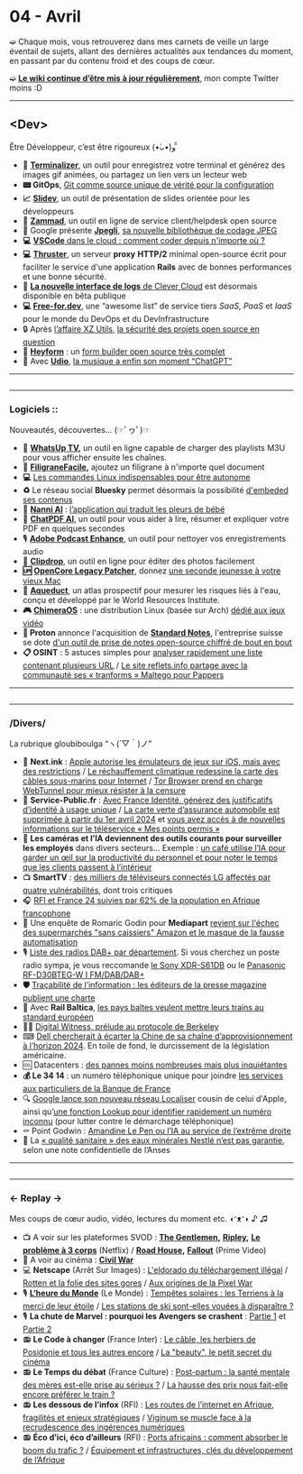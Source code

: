 # 04 - Avril

➫ Chaque mois, vous retrouverez dans mes carnets de veille un large éventail de sujets, allant des dernières actualités aux tendances du moment, en passant par du contenu froid et des coups de cœur.

➫ [**Le wiki continue d’être mis à jour régulièrement**](https://sirchamallow.gitbook.io/wiki/), mon compte Twitter moins :D

***

## \<Dev>

Être Développeur, c’est être rigoureux (•̀ᴗ•́)و ̑̑

* 🎱 [**Terminalizer**](https://github.com/faressoft/terminalizer), un outil pour enregistrez votre terminal et générez des images gif animées, ou partagez un lien vers un lecteur web
* **📟 GitOps**, [Git comme source unique de vérité pour la configuration](https://hidora.io/ressources/git-as-a-single-source-of-truth-for-configuration-2/)
* **📈** [**Slidev**](https://github.com/slidevjs/slidev), un outil de présentation de slides orientée pour les développeurs
* **💼** [**Zammad**](https://zammad.org/), un outil en ligne de service client/helpdesk open source
* **💫** Google présente [**Jpegli**](https://opensource.googleblog.com/2024/04/introducing-jpegli-new-jpeg-coding-library.html), [sa nouvelle bibliothèque de codage JPEG](https://next.ink/brief_article/google-presente-jpegli-sa-nouvelle-bibliotheque-de-codage-jpeg/)
* **💻** [**VSCode**](https://yoandev.co/vscode-dans-le-cloud)[ dans le cloud : comment coder depuis n'importe où ?](https://yoandev.co/vscode-dans-le-cloud)
* **💻** [**Thruster**](https://dev.37signals.com/thruster-released/), un serveur **proxy** **HTTP/2** minimal open-source écrit pour faciliter le service d'une application **Rails** avec de bonnes performances et une bonne sécurité.
* 📃 [**La nouvelle interface de logs**](https://www.clever-cloud.com/fr/blog/entreprise/2024/04/15/notre-nouvelle-interface-de-logs-est-disponible/)[ de Clever Cloud](https://www.clever-cloud.com/fr/blog/entreprise/2024/04/15/notre-nouvelle-interface-de-logs-est-disponible/) est désormais disponible en bêta publique
* **💻** [**Free-for.dev**](https://github.com/ripienaar/free-for-dev), une “awesome list” de service tiers _SaaS, PaaS_ et _IaaS_ pour le monde du DevOps et du DevInfrastructure
* 🔒 Après [l’affaire XZ Utils](https://next.ink/133067/xz-utils-comme-une-porte-derobee-dans-un-composant-de-linux-a-fait-craindre-le-pire/), [la sécurité des projets open source en question](https://next.ink/134604/apres-laffaire-xz-utils-la-securite-des-projets-open-source-en-question/)
* **📃** [**Heyform**](https://github.com/heyform/heyform) : un [form builder open source très complet](https://twitter.com/bearstech/status/1775040466972553596)
* 🎵 Avec [**Udio**](https://www.udio.com/), [la musique a enfin son moment “ChatGPT”](https://generationia.flint.media/p/maitriser-creation-images-midjourney-chatgpt?utm_source=generationia.flint.media\&utm_medium=newsletter\&utm_campaign=ia-generatives-d-images-passer-de-zero-a-wow)

***

<figure><img src="../../.gitbook/assets/image (9).png" alt=""><figcaption></figcaption></figure>

***

### Logiciels ::

Nouveautés, découvertes… (☞ﾟヮﾟ)☞

* 🔴 [**WhatsUp TV**](https://www.whatsuptv.app/)**,** un outil en ligne capable de charger des playlists M3U pour vous afficher ensuite les chaînes.
* **📝** [**FiligraneFacile**](https://filigrane.beta.gouv.fr/)**,** ajoutez un filigrane à n'importe quel document
* **💻** [Les commandes Linux indispensables pour être autonome](https://www.youtube.com/watch?app=desktop\&v=Y3lfPoT-CN4)
* **♻️** Le réseau social **Bluesky** permet désormais la possibilité [d'embeded ses contenus](https://bsky.app/profile/did:plc:z72i7hdynmk6r22z27h6tvur/post/3kq7aeuwbg42k)
* **🤔** [**Nanni AI**](https://www.ubenwa.ai/nanni.html) : [l’application qui traduit les pleurs de bébé](https://moncarnet.blog/2024/04/14/nanni-ai-lapp-qui-traduit-les-pleurs-de-bebe/)
* 📝 [**ChatPDF AI**](https://www.chatpdf.com/), un outil pour vous aider à lire, résumer et expliquer votre PDF en quelques secondes
* 🎙 [**Adobe Podcast Enhance**](https://podcast.adobe.com/enhance), un outil pour nettoyer vos enregistrements audio
* **🎨** [**Clipdrop**](https://clipdrop.co/), un outil en ligne pour éditer des photos facilement
* **🆙** [**OpenCore Legacy Patcher**](https://dortania.github.io/OpenCore-Legacy-Patcher/), donnez [une seconde jeunesse à votre vieux Mac](https://korben.info/donner-nouvelle-vie-ancien-mac-avec-opencore-legacy-patcher.html)
* **🌊** [**Aqueduct**](https://www.wri.org/applications/aqueduct/water-risk-atlas/), un atlas prospectif pour mesurer les risques liés à l'eau, conçu et développé par le World Resources Institute.
* **🎮** [**ChimeraOS**](https://chimeraos.org/) : une distribution Linux (basée sur Arch) [dédié aux jeux vidéo](https://www.yubigeek.com/chimeraos)
* **📓 Proton** annonce l'acquisition de [**Standard Notes**](https://standardnotes.com/), l'entreprise suisse se dote [d'un outil de prise de notes open-source chiffré de bout en bout](https://www.clubic.com/actualite-523776-proton-se-dote-enfin-d-un-outil-de-prise-de-notes-chiffre-de-bout-en-bout.html)
* **📋 OSINT** : 5 astuces simples pour [analyser rapidement une liste contenant plusieurs URL](https://publication.osintambition.org/5-simple-tricks-to-quickly-analyze-a-larger-list-of-urls-860c9b718b34) / [Le site reflets.info partage avec la communauté ses « tranforms » Maltego pour Pappers](https://reflets.info/articles/osint-reflets-partage-avec-la-communaute-ses-tranforms-maltego-pour-pappers)

***

<figure><img src="../../.gitbook/assets/image (8).png" alt=""><figcaption></figcaption></figure>

***

### /Divers/

La rubrique gloubiboulga “ヽ(´▽｀)ノ”

* 📰 **Next.ink** : [Apple autorise les émulateurs de jeux sur iOS, mais avec des restrictions](https://next.ink/133630/apple-autorise-les-emulateurs-de-jeux-sur-ios-mais-avec-des-restrictions/) / [Le réchauffement climatique redessine la carte des câbles sous-marins pour Internet](https://next.ink/133245/le-rechauffement-climatique-redessine-la-carte-des-cables-sous-marins-pour-internet/) / [Tor Browser prend en charge WebTunnel pour mieux résister à la censure](https://next.ink/brief_article/tor-browser-prend-en-charge-webtunnel-pour-mieux-resister-a-la-censure/)
* 📰 **Service-Public.fr** : [Avec France Identité, générez des justificatifs d’identité à usage unique](https://www.service-public.fr/particuliers/actualites/A17276?xtor=EPR-141) / [La carte verte d’assurance automobile est supprimée à partir du 1er avril 2024](https://www.service-public.fr/particuliers/actualites/A17230?xtor=EPR-100) et [vous avez accès à de nouvelles informations sur le téléservice « Mes points permis »](https://www.service-public.fr/particuliers/actualites/A16957?xtor=EPR-100)
* 🎥 **Les caméras et l’IA deviennent des outils courants pour surveiller les employés** dans divers secteurs... Exemple : [un café utilise l’IA pour garder un œil sur la productivité du personnel et pour noter le temps que les clients passent à l’intérieur](https://www.linkedin.com/posts/alexseo_cameras-and-ai-are-becoming-common-tools-activity-7179025930848219140-t3_F)
* 📺 **SmartTV** : [des milliers de téléviseurs connectés LG affectés par quatre vulnérabilités](https://www.clubic.com/actualite-523779-des-milliers-de-televiseurs-lg-affectes-par-quatre-vulnerabilites-dont-trois-critiques-ce-qu-il-faut-savoir.html), dont trois critiques
* 🎧 [RFI et France 24 suivies par 62% de la population en Afrique francophone](https://www.lalettre.pro/RFI-et-France-24-suivies-par-62-de-la-population-en-Afrique-francophone_a34245.html)
* 🚩 Une enquête de Romaric Godin pour **Mediapart** [revient sur l'échec des supermarchés "sans caissiers" Amazon et le masque de la fausse automatisation](https://www.mediapart.fr/journal/economie-et-social/080424/amazon-echoue-automatiser-entierement-la-vente-au-detail)
* 🎙 [Liste des radios DAB+ par département](https://www.ensemblepourledabplus.fr/decouvrez-le-dab/les-radios-dab-par-departement). Si vous cherchez un poste radio sympa, je vous reccomande [le Sony XDR-S61DB](https://www.amazon.fr/dp/B074DXWK8K/) ou le [Panasonic RF-D30BTEG-W I FM/DAB/DAB+](https://www.amazon.fr/dp/B08C9VB289/)
* **🛡️** [Traçabilité de l’information : les éditeurs de la presse magazine publient une charte](https://www.cbnews.fr/medias/image-tracabilite-information-editeurs-presse-magazine-publient-charte-83700)
* 🚂 Avec **Rail Baltica**, [les pays baltes veulent mettre leurs trains au standard européen](https://www.rts.ch/info/monde/2024/article/avec-rail-baltica-les-pays-baltes-veulent-mettre-leurs-trains-au-standard-europeen-28461914.html)
* 🧙‍♂️ [Digital Witness, prélude au protocole de Berkeley](https://openfacto.fr/2024/01/11/digital-witness-prelude-au-protocole-de-berkeley)
* ⌨ [Dell chercherait à écarter la Chine de sa chaîne d’approvisionnement à l’horizon 2024](https://www.silicon.fr/dell-2024-couper-cordon-made-in-china-456175.html). En toile de fond, le durcissement de la législation américaine.
* 🆒 Datacenters : [des pannes moins nombreuses mais plus inquiétantes](https://www.lemondeinformatique.fr/actualites/lire-datacenters-des-pannes-moins-nombreuses-mais-plus-inquietantes-93479.html)
* **💰 Le 34 14** : un numéro téléphonique unique pour joindre [les services aux particuliers de la Banque de France](https://www.banque-france.fr/index.php/fr/espace-presse/communiques-bdf/le-34-14-un-numero-telephonique-unique-pour-joindre-les-services-aux-particuliers-de-la-banque-de)
* 🔍 [Google lance son nouveau réseau Localiser](https://www.igen.fr/android/2024/04/google-lance-son-nouveau-reseau-localiser-cousin-de-celui-dapple-142865) cousin de celui d'Apple, ainsi qu’[une fonction Lookup pour identifier rapidement un numéro inconnu](https://www.francetvinfo.fr/replay-radio/aujourd-hui-c-est-demain/demarchage-telephonique-google-developpe-la-fonction-lookup-pour-identifier-rapidement-un-numero-inconnu_6449365.html) (pour lutter contre le démarchage téléphonique)
* ⚰ Point Godwin : [Amandine Le Pen ou l’IA au service de l’extrême droite](https://moncarnet.blog/2024/04/12/france-amandine-le-pen-ou-lia-au-service-de-lextreme-droite/)
* 🌊 La [« qualité sanitaire » des eaux minérales Nestlé n’est pas garantie](https://www.lemonde.fr/planete/article/2024/04/04/la-qualite-sanitaire-des-eaux-minerales-nestle-n-est-pas-garantie-selon-une-note-confidentielle-de-l-anses_6225911_3244.html), selon une note confidentielle de l’Anses

***

<figure><img src="../../.gitbook/assets/image (7).png" alt=""><figcaption></figcaption></figure>

***

### ← Replay →

Mes coups de cœur audio, vidéo, lectures du moment etc. ◖ᵔᴥᵔ◗ ♪ ♫

* 📺 A voir sur les plateformes SVOD : [**The Gentlemen**](https://www.netflix.com/fr-en/title/81437051)**,** [**Ripley**](https://www.netflix.com/fr/title/81678765)**,** [**Le problème à 3 corps**](https://www.netflix.com/fr/title/81024821) (Netflix) / [**Road House**](https://www.primevideo.com/-/fr/detail/Road-House/0O70LSZ5KT12QBNQRUQGGRIWDP)**,** [**Fallout**](https://www.primevideo.com/-/fr/detail/0HAQAA7JM43QWX0H6GUD3IOF70) (Prime Video)
* 🎥 A voir au cinéma : [**Civil War**](https://www.imdb.com/title/tt17279496/)
* 💻 **Netscape** (Arrêt Sur Images) : [L'eldorado du téléchargement illégal](https://www.arretsurimages.net/emissions/netscape/nestcape-leldorado-du-telechargement-illegal) / [Rotten et la folie des sites gores](https://www.arretsurimages.net/emissions/netscape/netscape-rotten-et-la-folie-des-sites-gores) / [Aux origines de la Pixel War](https://www.arretsurimages.net/emissions/netscape/netscape-aux-origines-de-la-pixelwar)
* 🎙 [**L’heure du Monde**](https://podcasts.lemonde.fr/lheure-du-monde) (Le Monde) : [Tempêtes solaires : les Terriens à la merci de leur étoile](https://podcasts.lemonde.fr/lheure-du-monde/202404080200-tempetes-solaires-les-terriens-la-merci-de-leur-etoile) / [Les stations de ski sont-elles vouées à disparaître ?](https://podcasts.lemonde.fr/lheure-du-monde/202403060300-les-stations-de-ski-sont-elles-vouees-disparaitre)
* 🎙 **La chute de Marvel : pourquoi les Avengers se crashent** : [Partie 1](https://shows.acast.com/644a8a32adac0f00105359d5/6565f5d4c3ca8a0012f9c0b8) et [Partie 2](https://shows.acast.com/644a8a32adac0f00105359d5/65708ff86765f20011dccb56)
* 📻 **Le Code à changer** (France Inter) : [Le câble, les herbiers de Posidonie et tous les autres encore](https://www.radiofrance.fr/franceinter/podcasts/le-code-a-change/le-code-a-change-8-2379866) / [La "beauty", le petit secret du cinéma](https://www.radiofrance.fr/franceinter/podcasts/le-code-a-change/le-code-a-change-7-3863269)
* 📻 **Le Temps du débat** (France Culture) : [Post-partum : la santé mentale des mères est-elle prise au sérieux ?](https://www.radiofrance.fr/franceculture/podcasts/le-temps-du-debat/post-partum-la-sante-mentale-des-meres-est-elle-prise-au-serieux-9659010) / [La hausse des prix nous fait-elle encore préférer le train ?](https://www.radiofrance.fr/franceculture/podcasts/le-temps-du-debat/la-hausse-des-prix-nous-fait-elle-encore-preferer-le-train-3498090)
* 📻 **Les dessous de l’infox** (RFI) : [Les routes de l’internet en Afrique, fragilités et enjeux stratégiques](https://rfi.my/ATLH) / [Viginum se muscle face à la recrudescence des ingérences numériques](https://rfi.my/APY1)
* 📻 **Éco d’ici, éco d’ailleurs** (RFI) : [Ports africains : comment absorber le boom du trafic ?](https://rfi.my/AS9l) / [Équipement et infrastructures, clés du développement de l’Afrique](https://rfi.my/AOPF)
